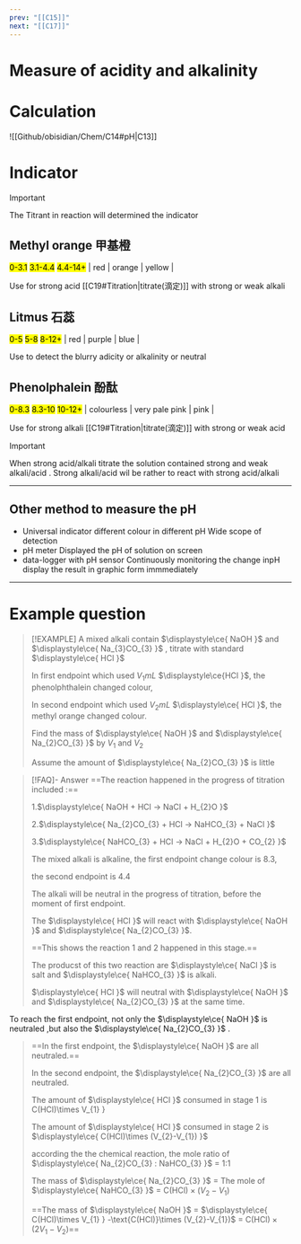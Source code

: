 ```yaml
---
prev: "[[C15]]"
next: "[[C17]]"
---
```

# Measure of acidity and alkalinity

# Calculation

![[Github/obisidian/Chem/C14#pH|C13]]
# Indicator

> [!IMPORTANT]
> The Titrant in reaction will determined the indicator

## Methyl orange 甲基橙
<mark class="red ">0-3.1</mark>  <mark class="orange">3.1-4.4</mark> <mark class="yellow">4.4-14+</mark> 
| red | orange | yellow |

Use for strong acid [[C19#Titration|titrate(滴定)]] with strong or weak alkali
## Litmus 石蕊
<mark class="red ">0-5</mark> <mark class="purple">5-8</mark>  <mark class="blue">8-12+</mark> 
| red | purple | blue |

Use to detect the blurry adicity or alkalinity or neutral 
## Phenolphalein 酚酞
 <mark class="grey">0-8.3</mark>   <mark class="pink mark-border">8.3-10</mark>  <mark class="pink">10-12+</mark> 
| colourless | very pale pink | pink |


Use for strong alkali [[C19#Titration|titrate(滴定)]] with strong or weak acid 


> [!IMPORTANT]
> When strong acid/alkali titrate the solution contained strong and weak alkali/acid .
> Strong alkali/acid wil be rather to react with strong acid/alkali

---
## Other method to measure the pH 

- Universal indicator
  different colour in different pH
  Wide scope of detection
- pH meter 
  Displayed the pH of solution on screen
- data-logger with pH sensor
  Continuously monitoring the change inpH display the result in graphic form immmediately
---
# Example question
> [!EXAMPLE]
> A mixed alkali contain $\displaystyle\ce{ NaOH }$ and $\displaystyle\ce{ Na_{3}CO_{3} }$ , titrate with standard $\displaystyle\ce{ HCl }$ 
> 
> In first endpoint which used $\displaystyle V_{1} mL$ $\displaystyle\ce{HCl  }$, the phenolphthalein changed colour,
> 
> In second endpoint which used $\displaystyle V_{2} mL$ $\displaystyle\ce{ HCl }$, the methyl orange changed colour.
> 
> Find the mass of $\displaystyle\ce{ NaOH }$ and $\displaystyle\ce{ Na_{2}CO_{3} }$ by $\displaystyle V_{1}\text{ and } V_{2}$
> 
> Assume the amount of $\displaystyle\ce{ Na_{2}CO_{3} }$ is little

> [!FAQ]- Answer
> ==The reaction happened in the progress of titration included :==
> 
> 1.$\displaystyle\ce{ NaOH + HCl -> NaCl + H_{2}O }$
> 
> 2.$\displaystyle\ce{ Na_{2}CO_{3} + HCl -> NaHCO_{3} + NaCl }$
> 
> 3.$\displaystyle\ce{ NaHCO_{3} + HCl -> NaCl + H_{2}O + CO_{2} }$
> 
> The mixed alkali is alkaline, the first endpoint change colour is 8.3,
> 
> the second endpoint is 4.4
> 
> The alkali will be neutral in the progress of titration, before the moment of first endpoint. 
> 
> The $\displaystyle\ce{ HCl }$ will react with $\displaystyle\ce{ NaOH }$ and $\displaystyle\ce{ Na_{2}CO_{3} }$. 
> 
> ==This shows the reaction 1 and 2 happened in this stage.==
>
>The producst of this two reaction are $\displaystyle\ce{ NaCl }$ is salt  and $\displaystyle\ce{ NaHCO_{3} }$ is alkali. 
>
>$\displaystyle\ce{ HCl }$ will neutral with $\displaystyle\ce{ NaOH }$ and $\displaystyle\ce{ Na_{2}CO_{3} }$ at the same time.
>
 To reach the first endpoint, not only the $\displaystyle\ce{ NaOH }$ is neutraled ,but also the $\displaystyle\ce{ Na_{2}CO_{3} }$ . 
 >
 > ==In the first endpoint, the $\displaystyle\ce{ NaOH }$ are all neutraled.==
 > 
 > In the second endpoint, the $\displaystyle\ce{ Na_{2}CO_{3} }$ are all neutraled.
 > 
 > The amount of $\displaystyle\ce{ HCl }$ consumed in stage 1 is C(HCl)\times V_{1} }
 > 
 > The amount of $\displaystyle\ce{ HCl }$ consumed in stage 2 is $\displaystyle\ce{ C(HCl)\times (V_{2}-V_{1}) }$
 > 
 > according the the chemical reaction, the mole ratio of $\displaystyle\ce{ Na_{2}CO_{3} : NaHCO_{3} }$ = 1:1
 > 
 > The mass of $\displaystyle\ce{ Na_{2}CO_{3} }$ = The mole of $\displaystyle\ce{ NaHCO_{3} }$ = $\displaystyle  \text{C(HCl)}\times (V_{2}-V_{1})$ 
 > 
 > ==The mass of $\displaystyle\ce{ NaOH }$ =  $\displaystyle\ce{ C(HCl)\times V_{1} } -\text{C(HCl)}\times (V_{2}-V_{1})$ = $\displaystyle { \text{C(HCl)}\times(2V_{1}-V_{2}) }$==
